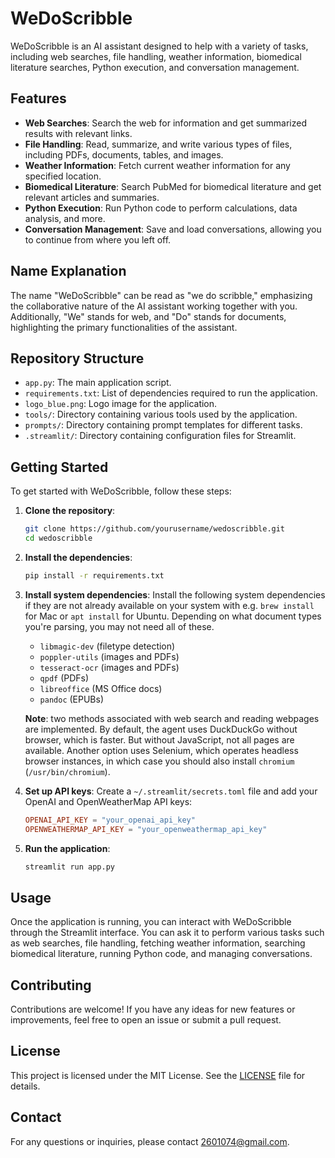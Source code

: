 # WeDoScribble

WeDoScribble is an AI assistant designed to help with a variety of tasks, including web searches, file handling, weather information, biomedical literature searches, Python execution, and conversation management.

## Features

- **Web Searches**: Search the web for information and get summarized results with relevant links.
- **File Handling**: Read, summarize, and write various types of files, including PDFs, documents, tables, and images.
- **Weather Information**: Fetch current weather information for any specified location.
- **Biomedical Literature**: Search PubMed for biomedical literature and get relevant articles and summaries.
- **Python Execution**: Run Python code to perform calculations, data analysis, and more.
- **Conversation Management**: Save and load conversations, allowing you to continue from where you left off.

## Name Explanation

The name "WeDoScribble" can be read as "we do scribble," emphasizing the collaborative nature of the AI assistant working together with you. Additionally, "We" stands for web, and "Do" stands for documents, highlighting the primary functionalities of the assistant.

## Repository Structure

- `app.py`: The main application script.
- `requirements.txt`: List of dependencies required to run the application.
- `logo_blue.png`: Logo image for the application.
- `tools/`: Directory containing various tools used by the application.
- `prompts/`: Directory containing prompt templates for different tasks.
- `.streamlit/`: Directory containing configuration files for Streamlit.

## Getting Started

To get started with WeDoScribble, follow these steps:

1. **Clone the repository**:
    ```bash
    git clone https://github.com/yourusername/wedoscribble.git
    cd wedoscribble
    ```

2. **Install the dependencies**:
    ```bash
    pip install -r requirements.txt
    ```

3. **Install system dependencies**:
    Install the following system dependencies if they are not already available on your system with e.g. `brew install` for Mac or `apt install` for Ubuntu. Depending on what document types you're parsing, you may not need all of these.
    - `libmagic-dev` (filetype detection)
    - `poppler-utils` (images and PDFs)
    - `tesseract-ocr` (images and PDFs)
    - `qpdf` (PDFs)
    - `libreoffice` (MS Office docs)
    - `pandoc` (EPUBs)

    **Note**: two methods associated with web search and reading webpages are implemented. By default, the agent uses DuckDuckGo without browser, which is faster. But without JavaScript, not all pages are available. Another option uses Selenium, which operates headless browser instances, in which case you should also install `chromium` (`/usr/bin/chromium`).

4. **Set up API keys**:
    Create a `~/.streamlit/secrets.toml` file and add your OpenAI and OpenWeatherMap API keys:
    ```toml
    OPENAI_API_KEY = "your_openai_api_key"
    OPENWEATHERMAP_API_KEY = "your_openweathermap_api_key"
    ```

5. **Run the application**:
    ```bash
    streamlit run app.py
    ```

## Usage

Once the application is running, you can interact with WeDoScribble through the Streamlit interface. You can ask it to perform various tasks such as web searches, file handling, fetching weather information, searching biomedical literature, running Python code, and managing conversations.

## Contributing

Contributions are welcome! If you have any ideas for new features or improvements, feel free to open an issue or submit a pull request.

## License

This project is licensed under the MIT License. See the [LICENSE](LICENSE) file for details.

## Contact

For any questions or inquiries, please contact [2601074@gmail.com](mailto:2601074@gmail.com).
